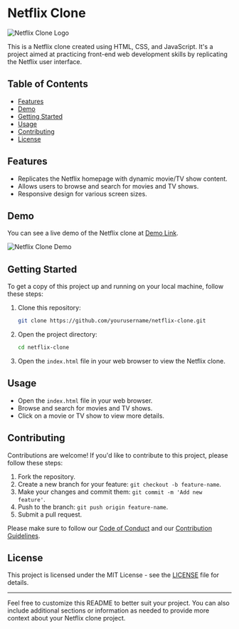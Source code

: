 

# Netflix Clone

![Netflix Clone Logo](link_to_logo_image.png)

This is a Netflix clone created using HTML, CSS, and JavaScript. It's a project aimed at practicing front-end web development skills by replicating the Netflix user interface.

## Table of Contents

- [Features](#features)
- [Demo](#demo)
- [Getting Started](#getting-started)
- [Usage](#usage)
- [Contributing](#contributing)
- [License](#license)

## Features

- Replicates the Netflix homepage with dynamic movie/TV show content.
- Allows users to browse and search for movies and TV shows.
- Responsive design for various screen sizes.

## Demo

You can see a live demo of the Netflix clone at [Demo Link](insert_demo_link_here).

![Netflix Clone Demo](link_to_demo_screenshot.png)

## Getting Started

To get a copy of this project up and running on your local machine, follow these steps:

1. Clone this repository:

   ```bash
   git clone https://github.com/yourusername/netflix-clone.git
   ```

2. Open the project directory:

   ```bash
   cd netflix-clone
   ```

3. Open the `index.html` file in your web browser to view the Netflix clone.

## Usage

- Open the `index.html` file in your web browser.
- Browse and search for movies and TV shows.
- Click on a movie or TV show to view more details.

## Contributing

Contributions are welcome! If you'd like to contribute to this project, please follow these steps:

1. Fork the repository.
2. Create a new branch for your feature: `git checkout -b feature-name`.
3. Make your changes and commit them: `git commit -m 'Add new feature'`.
4. Push to the branch: `git push origin feature-name`.
5. Submit a pull request.

Please make sure to follow our [Code of Conduct](CODE_OF_CONDUCT.md) and our [Contribution Guidelines](CONTRIBUTING.md).

## License

This project is licensed under the MIT License - see the [LICENSE](LICENSE) file for details.

---

Feel free to customize this README to better suit your project. You can also include additional sections or information as needed to provide more context about your Netflix clone project.
